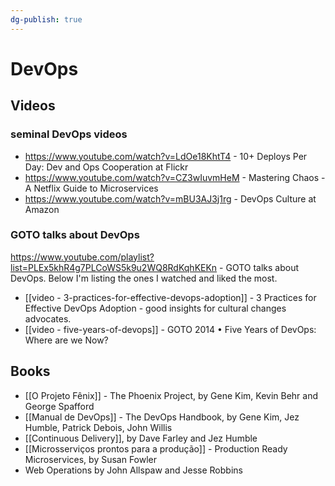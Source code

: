 ```yaml
---
dg-publish: true
---
```

# DevOps

## Videos

### seminal DevOps videos

- <https://www.youtube.com/watch?v=LdOe18KhtT4> - 10+ Deploys Per Day: Dev and Ops Cooperation at Flickr
- <https://www.youtube.com/watch?v=CZ3wIuvmHeM> - Mastering Chaos - A Netflix Guide to Microservices
- <https://www.youtube.com/watch?v=mBU3AJ3j1rg> - DevOps Culture at Amazon


### GOTO talks about DevOps

<https://www.youtube.com/playlist?list=PLEx5khR4g7PLCoWS5k9u2WQ8RdKqhKEKn> - GOTO talks about DevOps. Below I'm listing the ones I watched and liked the most.

- [[video - 3-practices-for-effective-devops-adoption]] - 3 Practices for Effective DevOps Adoption - good insights for cultural changes advocates.
- [[video - five-years-of-devops]] - GOTO 2014 • Five Years of DevOps: Where are we Now?


## Books

- [[O Projeto Fênix]] - The Phoenix Project, by Gene Kim, Kevin Behr and George Spafford
- [[Manual de DevOps]] - The DevOps Handbook, by Gene Kim, Jez Humble, Patrick Debois, John Willis
- [[Continuous Delivery]], by Dave Farley and Jez Humble
- [[Microsserviços prontos para a produção]] - Production Ready Microservices, by Susan Fowler
- Web Operations by John Allspaw and Jesse Robbins


